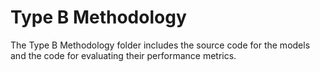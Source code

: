 # Type B Methodology 

The Type B Methodology folder includes the source code for the models and the code for evaluating their performance metrics.
